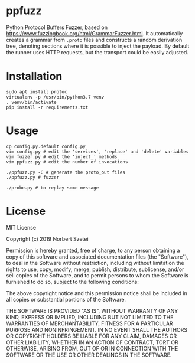 # ppfuzz

Python Protocol Buffers Fuzzer, based on https://www.fuzzingbook.org/html/GrammarFuzzer.html. It automatically creates a grammar from `.proto` files and constructs a random derivation tree, denoting sections where it is possible to inject the payload. By default the runner uses HTTP requests, but the transport could be easily adjusted.

# Installation

```
sudo apt install protoc
virtualenv -p /usr/bin/python3.7 venv
. venv/bin/activate
pip install -r requirements.txt
```

# Usage

```
cp config.py.default config.py
vim config.py # edit the 'services', 'replace' and 'delete' variables
vim fuzzer.py # edit the 'inject_' methods
vim ppfuzz.py # edit the number of invocations

./ppfuzz.py -C # generate the proto_out files
./ppfuzz.py # fuzzer

./probe.py # to replay some message
```

# License

MIT License

Copyright (c) 2019 Norbert Szetei

Permission is hereby granted, free of charge, to any person obtaining a copy
of this software and associated documentation files (the "Software"), to deal
in the Software without restriction, including without limitation the rights
to use, copy, modify, merge, publish, distribute, sublicense, and/or sell
copies of the Software, and to permit persons to whom the Software is
furnished to do so, subject to the following conditions:

The above copyright notice and this permission notice shall be included in all
copies or substantial portions of the Software.

THE SOFTWARE IS PROVIDED "AS IS", WITHOUT WARRANTY OF ANY KIND, EXPRESS OR
IMPLIED, INCLUDING BUT NOT LIMITED TO THE WARRANTIES OF MERCHANTABILITY,
FITNESS FOR A PARTICULAR PURPOSE AND NONINFRINGEMENT. IN NO EVENT SHALL THE
AUTHORS OR COPYRIGHT HOLDERS BE LIABLE FOR ANY CLAIM, DAMAGES OR OTHER
LIABILITY, WHETHER IN AN ACTION OF CONTRACT, TORT OR OTHERWISE, ARISING FROM,
OUT OF OR IN CONNECTION WITH THE SOFTWARE OR THE USE OR OTHER DEALINGS IN THE
SOFTWARE.
